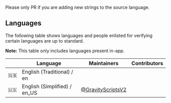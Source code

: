Please only PR if you are adding new strings to the source language.

## Languages

The following table shows languages and people enlisted for verifying certain languages are up to standard.

**Note:** This table only includes languages present in-app.

|   | Language | Maintainers | Contributors |
|:-:|---|---|---|
|🇬🇧|English (Traditional) / en|||
|🇺🇸|English (Simplified) / en_US|[@GravityScriptsV2](https://github.com/GravityScriptsV2)||
